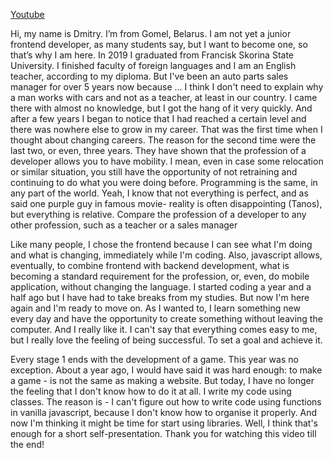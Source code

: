 [Youtube](https://youtu.be/WvrWKk5O2wM?si=zAflOjBbT5as1Etx)

Hi, my name is Dmitry. I’m from Gomel, Belarus. I am not yet a junior
frontend developer, as many students say, but I want to become one,
so that’s why I am here. In 2019 I graduated from Francisk Skorina
State University. I finished faculty of foreign languages and I am an
English teacher, according to my diploma. But I've been an auto parts
sales manager for over 5 years now because … I think I don't need to
explain why a man works with cars and not as a teacher, at least in our
country. I came there with almost no knowledge, but I got the hang of
it very quickly. And after a few years I began to notice that I had
reached a certain level and there was nowhere else to grow in my
career. That was the first time when I thought about changing careers.
The reason for the second time were the last two, or even, three
years. They have shown that the profession of a developer allows you
to have mobility. I mean, even in case some relocation or similar
situation, you still have the opportunity of not retraining and
continuing to do what you were doing before. Programming is the
same, in any part of the world. Yeah, I know that not everything is
perfect, and as said one purple guy in famous movie- reality is often
disappointing (Tanos), but everything is relative. Compare the
profession of a developer to any other profession, such as a teacher or
a sales manager

Like many people, I chose the frontend because I can see what I'm
doing and what is changing, immediately while I'm coding. Also,
javascript allows, eventually, to combine frontend with backend
development, what is becoming a standard requirement for the
profession, or, even, do mobile application, without changing the
language. I started coding a year and a half ago but I have had to take
breaks from my studies. But now I'm here again and I'm ready to move
on. As I wanted to, I learn something new every day and have the
opportunity to create something without leaving the computer. And I
really like it. I can't say that everything comes easy to me, but I really
love the feeling of being successful. To set a goal and achieve it.

Every stage 1 ends with the development of a game. This year was no
exception. About a year ago, I would have said it was hard enough: to
make a game - is not the same as making a website. But today, I have
no longer the feeling that I don't know how to do it at all. I write my
code using classes. The reason is - I can't figure out how to write code
using functions in vanilla javascript, because I don't know how to
organise it properly. And now I'm thinking it might be time for start
using libraries.
Well, I think that's enough for a short self-presentation. Thank you for
watching this video till the end!
